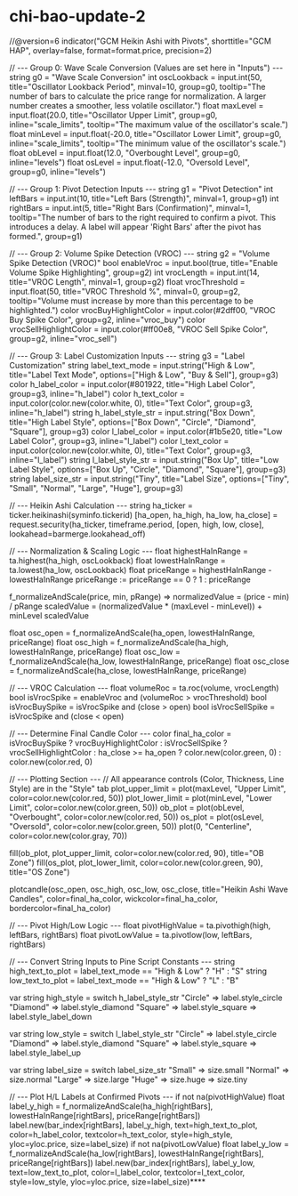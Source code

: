 # chi-bao-update-2
//@version=6
indicator("GCM Heikin Ashi with Pivots", shorttitle="GCM HAP", overlay=false, format=format.price, precision=2)

// --- Group 0: Wave Scale Conversion (Values are set here in "Inputs") ---
string g0 = "Wave Scale Conversion"
int oscLookback = input.int(50, title="Oscillator Lookback Period", minval=10, group=g0, tooltip="The number of bars to calculate the price range for normalization. A larger number creates a smoother, less volatile oscillator.")
float maxLevel = input.float(20.0, title="Oscillator Upper Limit", group=g0, inline="scale_limits", tooltip="The maximum value of the oscillator's scale.")
float minLevel = input.float(-20.0, title="Oscillator Lower Limit", group=g0, inline="scale_limits", tooltip="The minimum value of the oscillator's scale.")
float obLevel = input.float(12.0, "Overbought Level", group=g0, inline="levels")
float osLevel = input.float(-12.0, "Oversold Level", group=g0, inline="levels")

// --- Group 1: Pivot Detection Inputs ---
string g1 = "Pivot Detection"
int leftBars = input.int(10, title="Left Bars (Strength)", minval=1, group=g1)
int rightBars = input.int(5, title="Right Bars (Confirmation)", minval=1, tooltip="The number of bars to the right required to confirm a pivot. This introduces a delay. A label will appear 'Right Bars' after the pivot has formed.", group=g1)

// --- Group 2: Volume Spike Detection (VROC) ---
string g2 = "Volume Spike Detection (VROC)"
bool enableVroc = input.bool(true, title="Enable Volume Spike Highlighting", group=g2)
int vrocLength = input.int(14, title="VROC Length", minval=1, group=g2)
float vrocThreshold = input.float(50, title="VROC Threshold %", minval=0, group=g2, tooltip="Volume must increase by more than this percentage to be highlighted.")
color vrocBuyHighlightColor = input.color(#2dff00, "VROC Buy Spike Color", group=g2, inline="vroc_buy")
color vrocSellHighlightColor = input.color(#ff00e8, "VROC Sell Spike Color", group=g2, inline="vroc_sell")

// --- Group 3: Label Customization Inputs ---
string g3 = "Label Customization"
string label_text_mode = input.string("High & Low", title="Label Text Mode", options=["High & Low", "Buy & Sell"], group=g3)
color h_label_color = input.color(#801922, title="High Label Color", group=g3, inline="h_label")
color h_text_color = input.color(color.new(color.white, 0), title="Text Color", group=g3, inline="h_label")
string h_label_style_str = input.string("Box Down", title="High Label Style", options=["Box Down", "Circle", "Diamond", "Square"], group=g3)
color l_label_color = input.color(#1b5e20, title="Low Label Color", group=g3, inline="l_label")
color l_text_color = input.color(color.new(color.white, 0), title="Text Color", group=g3, inline="l_label")
string l_label_style_str = input.string("Box Up", title="Low Label Style", options=["Box Up", "Circle", "Diamond", "Square"], group=g3)
string label_size_str = input.string("Tiny", title="Label Size", options=["Tiny", "Small", "Normal", "Large", "Huge"], group=g3)

// --- Heikin Ashi Calculation ---
string ha_ticker = ticker.heikinashi(syminfo.tickerid)
[ha_open, ha_high, ha_low, ha_close] = request.security(ha_ticker, timeframe.period, [open, high, low, close], lookahead=barmerge.lookahead_off)

// --- Normalization & Scaling Logic ---
float highestHaInRange = ta.highest(ha_high, oscLookback)
float lowestHaInRange = ta.lowest(ha_low, oscLookback)
float priceRange = highestHaInRange - lowestHaInRange
priceRange := priceRange == 0 ? 1 : priceRange 

f_normalizeAndScale(price, min, pRange) =>
    normalizedValue = (price - min) / pRange
    scaledValue = (normalizedValue * (maxLevel - minLevel)) + minLevel
    scaledValue

float osc_open = f_normalizeAndScale(ha_open, lowestHaInRange, priceRange)
float osc_high = f_normalizeAndScale(ha_high, lowestHaInRange, priceRange)
float osc_low = f_normalizeAndScale(ha_low, lowestHaInRange, priceRange)
float osc_close = f_normalizeAndScale(ha_close, lowestHaInRange, priceRange)

// --- VROC Calculation ---
float volumeRoc = ta.roc(volume, vrocLength)
bool isVrocSpike = enableVroc and (volumeRoc > vrocThreshold)
bool isVrocBuySpike = isVrocSpike and (close > open)
bool isVrocSellSpike = isVrocSpike and (close < open)

// --- Determine Final Candle Color ---
color final_ha_color = isVrocBuySpike ? vrocBuyHighlightColor : isVrocSellSpike ? vrocSellHighlightColor : ha_close >= ha_open ? color.new(color.green, 0) : color.new(color.red, 0)

// --- Plotting Section ---
// All appearance controls (Color, Thickness, Line Style) are in the "Style" tab
plot_upper_limit = plot(maxLevel, "Upper Limit", color=color.new(color.red, 50))
plot_lower_limit = plot(minLevel, "Lower Limit", color=color.new(color.green, 50))
ob_plot = plot(obLevel, "Overbought", color=color.new(color.red, 50))
os_plot = plot(osLevel, "Oversold", color=color.new(color.green, 50))
plot(0, "Centerline", color=color.new(color.gray, 70))

fill(ob_plot, plot_upper_limit, color=color.new(color.red, 90), title="OB Zone")
fill(os_plot, plot_lower_limit, color=color.new(color.green, 90), title="OS Zone")

plotcandle(osc_open, osc_high, osc_low, osc_close, title="Heikin Ashi Wave Candles", color=final_ha_color, wickcolor=final_ha_color, bordercolor=final_ha_color)

// --- Pivot High/Low Logic ---
float pivotHighValue = ta.pivothigh(high, leftBars, rightBars)
float pivotLowValue = ta.pivotlow(low, leftBars, rightBars)

// --- Convert String Inputs to Pine Script Constants ---
string high_text_to_plot = label_text_mode == "High & Low" ? "H" : "S"
string low_text_to_plot  = label_text_mode == "High & Low" ? "L" : "B"

var string high_style = switch h_label_style_str
    "Circle"    => label.style_circle
    "Diamond"   => label.style_diamond
    "Square"    => label.style_square
    => label.style_label_down

var string low_style = switch l_label_style_str
    "Circle"    => label.style_circle
    "Diamond"   => label.style_diamond
    "Square"    => label.style_square
    => label.style_label_up

var string label_size = switch label_size_str
    "Small"     => size.small
    "Normal"    => size.normal
    "Large"     => size.large
    "Huge"      => size.huge
    => size.tiny

// --- Plot H/L Labels at Confirmed Pivots ---
if not na(pivotHighValue)
    float label_y_high = f_normalizeAndScale(ha_high[rightBars], lowestHaInRange[rightBars], priceRange[rightBars])
    label.new(bar_index[rightBars], label_y_high, text=high_text_to_plot, color=h_label_color, textcolor=h_text_color, style=high_style, yloc=yloc.price, size=label_size)
if not na(pivotLowValue)
    float label_y_low = f_normalizeAndScale(ha_low[rightBars], lowestHaInRange[rightBars], priceRange[rightBars])
    label.new(bar_index[rightBars], label_y_low, text=low_text_to_plot, color=l_label_color, textcolor=l_text_color, style=low_style, yloc=yloc.price, size=label_size)****
